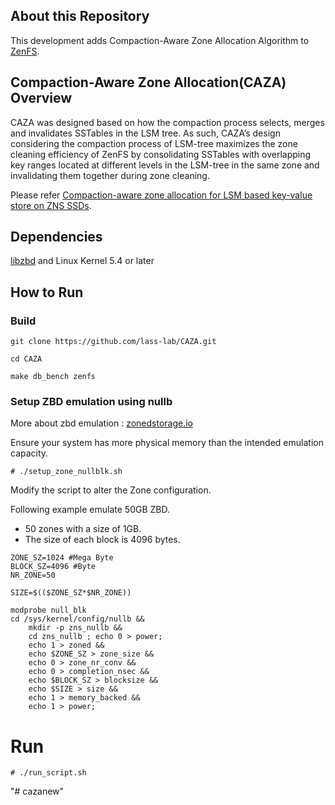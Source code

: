 ## About this Repository

This development adds Compaction-Aware Zone Allocation Algorithm to [ZenFS](https://github.com/westerndigitalcorporation/zenfs).

## Compaction-Aware Zone Allocation(CAZA) Overview

CAZA was designed based on how the compaction process selects, merges and invalidates SSTables in the LSM tree. 
As such, CAZA’s design considering the compaction process of LSM-tree maximizes the zone cleaning efficiency of ZenFS by consolidating SSTables with overlapping key ranges located at different levels in the LSM-tree in the same zone and invalidating them together during zone cleaning.

Please refer [Compaction-aware zone allocation for LSM based key-value store on ZNS SSDs](https://discos.sogang.ac.kr/file/2022/intl_conf/HotStorage_2022_H_lee.pdf).

## Dependencies
[libzbd](https://github.com/westerndigitalcorporation/libzbd) and Linux Kernel 5.4 or later

## How to Run

### Build
   ```
   git clone https://github.com/lass-lab/CAZA.git
   ```
   ```
   cd CAZA
   ```
   ```
   make db_bench zenfs
   ```
### Setup ZBD emulation using nullb 
   More about zbd emulation : [zonedstorage.io](https://zonedstorage.io/docs/getting-started/zbd-emulation)
   
   Ensure your system has more physical memory than the intended emulation capacity.
   ```
   # ./setup_zone_nullblk.sh
   ```
   
   Modify the script to alter the Zone configuration.
   
   Following example emulate 50GB ZBD.
   - 50 zones with a size of 1GB.
   - The size of each block is 4096 bytes.
   ```
   ZONE_SZ=1024 #Mega Byte
   BLOCK_SZ=4096 #Byte
   NR_ZONE=50

   SIZE=$(($ZONE_SZ*$NR_ZONE))

   modprobe null_blk
   cd /sys/kernel/config/nullb &&
       mkdir -p zns_nullb &&
       cd zns_nullb ; echo 0 > power;
       echo 1 > zoned &&
       echo $ZONE_SZ > zone_size &&
       echo 0 > zone_nr_conv &&
       echo 0 > completion_nsec &&
       echo $BLOCK_SZ > blocksize &&
       echo $SIZE > size &&
       echo 1 > memory_backed &&
       echo 1 > power;
   ```
   
   # Run
   ```
   # ./run_script.sh
   ```
"# cazanew" 
